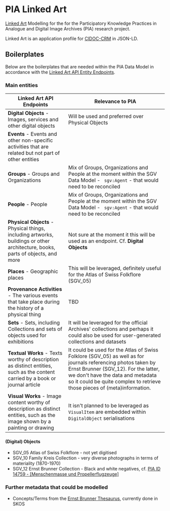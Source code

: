 # PIA Linked Art
[Linked Art](https://linked.art) Modelling for the for the Participatory Knowledge Practices in Analogue and Digital Image Archives (PIA) research project. 

Linked Art is an application profile for [CIDOC-CRM](https://cidoc-crm.org/) in JSON-LD. 

## Boilerplates

Below are the boilerplates that are needed within the PIA Data Model in accordance with the [Linked Art API Entity Endpoints](https://linked.art/api/1.0/endpoint/).

### Main entities

| **Linked Art API Endpoints**                                                                                                   | **Relevance to PIA**                                                                                                                                                                                                                                                                                       |
|--------------------------------------------------------------------------------------------------------------------------------|------------------------------------------------------------------------------------------------------------------------------------------------------------------------------------------------------------------------------------------------------------------------------------------------------------|
| **Digital Objects** - Images, services and other digital objects                                                               | Will be used and preferred over Physical Objects |
| **Events** - Events and other non-specific activities that are related but not part of other entities                          |                                                                                                                                                                                                                                                                                                            |
| **Groups** - Groups and Organizations                                                                                          |  Mix of Groups, Organizations and People at the moment within the SGV Data Model - ` sgv:Agent` - that would need to be reconciled                                                                                                                                                                                                                                                                                            |
| **People** - People                                                                                                            |   Mix of Groups, Organizations and People at the moment within the SGV Data Model - ` sgv:Agent` - that would need to be reconciled                                                                                                                                                                                                                                                                                                           |
| **Physical Objects** - Physical things, including artworks, buildings or other architecture, books, parts of objects, and more |  Not sure at the moment it this will be used as an endpoint. Cf. **Digital Objects**                                                                                                                                                                                                                                                                                                          |
| **Places** - Geographic places                                                                                                 |      This will be leveraged, definitely useful for the Atlas of Swiss Folkflore (SGV_05)                                                                                                                                                                                                                                                                                                      |
| **Provenance Activities** - The various events that take place during the history of a physical thing                          |   TBD                                                                                                                                                                                                                                                                                                         |
| **Sets** - Sets, including Collections and sets of objects used for exhibitions                                                |     It will be leveraged for the official Archives' collections and perhaps it could also be used for user-generated collections and datasets                                                                                                                                                                                                                                                                                                        |
| **Textual Works** - Texts worthy of description as distinct entities, such as the content carried by a book or journal article |   It could be used for the Atlas of Swiss Folklore (SGV_05) as well as for journals referencing photos taken by Ernst Brunner (SGV_12). For the latter, we don't have the data and metadata so it could be quite complex to retrieve those pieces of (meta)information.                                                                                                                                                                                                                                                                                                         |
| **Visual Works** - Image content worthy of description as distinct entities, such as the image shown by a painting or drawing  | It isn't planned to be leveraged as `VisualItem` are embedded within `DigitalObject` serialisations                                                                                                                                                                                                                                                                                                           |

#### (Digital) Objects
- SGV_05 Atlas of Swiss Folkflore - not yet digitised
- SGV_10 Family Kreis Collection - very diverse photographs in terms of materiality (1870-1970)
- SGV_12 Ernst Brunner Collection - Black and white negatives, cf. [PIA ID 14759 - [Menschenmasse und Propellerflugzeuge]](modelling/01_Object/14759.json)

### Further metadata that could be modelled

- Concepts/Terms from the [Ernst Brunner Thesaurus](https://vocab.participatory-archives.ch/), currently done in SKOS